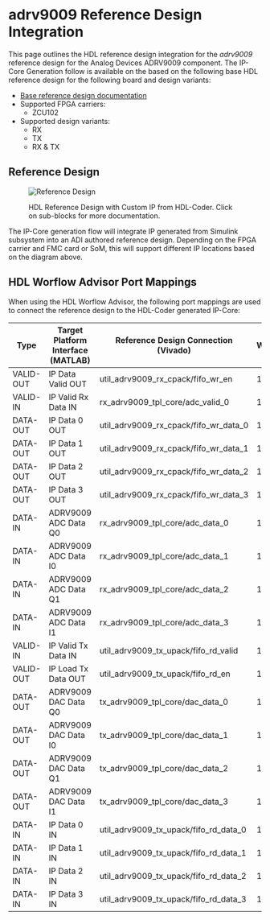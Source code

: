 

# adrv9009 Reference Design Integration

This page outlines the HDL reference design integration for the *adrv9009* reference design for the Analog Devices
ADRV9009 component. The IP-Core Generation follow is available on the based on the following base HDL reference design for the following board and design variants: 

- [Base reference design documentation](https://wiki.analog.com/resources/eval/user-guides/adrv9009/reference_hdl)
- Supported FPGA carriers:
    - ZCU102
- Supported design variants:
    - RX
    - TX
    - RX & TX

## Reference Design

<figure markdown>
  
  ![Reference Design](../assets/rd_jesd_custom.svg)
  
  <figcaption>HDL Reference Design with Custom IP from HDL-Coder. Click on sub-blocks for more documentation.</figcaption>
</figure>
The IP-Core generation flow will integrate IP generated from Simulink subsystem into an ADI authored reference design. Depending on the FPGA carrier and FMC card or SoM, this will support different IP locations based on the diagram above.

## HDL Worflow Advisor Port Mappings

When using the HDL Worflow Advisor, the following port mappings are used to connect the reference design to the HDL-Coder generated IP-Core:

| Type | Target Platform Interface (MATLAB) | Reference Design Connection (Vivado) | Width | Reference Design Variant |
| ---- | ------------------------ | --------------------------- | ----- | ----------- |
| VALID-OUT | IP Data Valid OUT | util_adrv9009_rx_cpack/fifo_wr_en | 1 | RX |
| VALID-IN | IP Valid Rx Data IN | rx_adrv9009_tpl_core/adc_valid_0 | 1 | RX |
| DATA-OUT | IP Data 0 OUT | util_adrv9009_rx_cpack/fifo_wr_data_0 | 16 | RX |
| DATA-OUT | IP Data 1 OUT | util_adrv9009_rx_cpack/fifo_wr_data_1 | 16 | RX |
| DATA-OUT | IP Data 2 OUT | util_adrv9009_rx_cpack/fifo_wr_data_2 | 16 | RX |
| DATA-OUT | IP Data 3 OUT | util_adrv9009_rx_cpack/fifo_wr_data_3 | 16 | RX |
| DATA-IN | ADRV9009 ADC Data Q0 | rx_adrv9009_tpl_core/adc_data_0 | 16 | RX |
| DATA-IN | ADRV9009 ADC Data I0 | rx_adrv9009_tpl_core/adc_data_1 | 16 | RX |
| DATA-IN | ADRV9009 ADC Data Q1 | rx_adrv9009_tpl_core/adc_data_2 | 16 | RX |
| DATA-IN | ADRV9009 ADC Data I1 | rx_adrv9009_tpl_core/adc_data_3 | 16 | RX |
| VALID-IN | IP Valid Tx Data IN | util_adrv9009_tx_upack/fifo_rd_valid | 1 | TX |
| VALID-OUT | IP Load Tx Data OUT | util_adrv9009_tx_upack/fifo_rd_en | 1 | TX |
| DATA-OUT | ADRV9009 DAC Data Q0 | tx_adrv9009_tpl_core/dac_data_0 | 16 | TX |
| DATA-OUT | ADRV9009 DAC Data I0 | tx_adrv9009_tpl_core/dac_data_1 | 16 | TX |
| DATA-OUT | ADRV9009 DAC Data Q1 | tx_adrv9009_tpl_core/dac_data_2 | 16 | TX |
| DATA-OUT | ADRV9009 DAC Data I1 | tx_adrv9009_tpl_core/dac_data_3 | 16 | TX |
| DATA-IN | IP Data 0 IN | util_adrv9009_tx_upack/fifo_rd_data_0 | 16 | TX |
| DATA-IN | IP Data 1 IN | util_adrv9009_tx_upack/fifo_rd_data_1 | 16 | TX |
| DATA-IN | IP Data 2 IN | util_adrv9009_tx_upack/fifo_rd_data_2 | 16 | TX |
| DATA-IN | IP Data 3 IN | util_adrv9009_tx_upack/fifo_rd_data_3 | 16 | TX |

